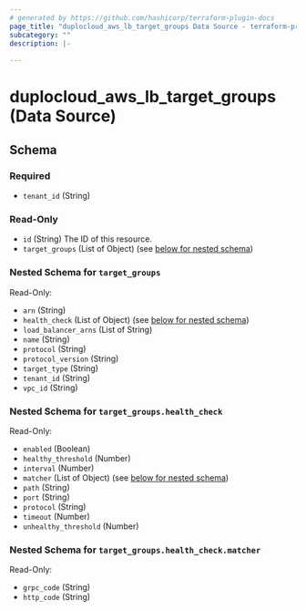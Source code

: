 ```yaml
---
# generated by https://github.com/hashicorp/terraform-plugin-docs
page_title: "duplocloud_aws_lb_target_groups Data Source - terraform-provider-duplocloud"
subcategory: ""
description: |-
  
---
```


# duplocloud_aws_lb_target_groups (Data Source)





<!-- schema generated by tfplugindocs -->
## Schema

### Required

- `tenant_id` (String)

### Read-Only

- `id` (String) The ID of this resource.
- `target_groups` (List of Object) (see [below for nested schema](#nestedatt--target_groups))

<a id="nestedatt--target_groups"></a>
### Nested Schema for `target_groups`

Read-Only:

- `arn` (String)
- `health_check` (List of Object) (see [below for nested schema](#nestedobjatt--target_groups--health_check))
- `load_balancer_arns` (List of String)
- `name` (String)
- `protocol` (String)
- `protocol_version` (String)
- `target_type` (String)
- `tenant_id` (String)
- `vpc_id` (String)

<a id="nestedobjatt--target_groups--health_check"></a>
### Nested Schema for `target_groups.health_check`

Read-Only:

- `enabled` (Boolean)
- `healthy_threshold` (Number)
- `interval` (Number)
- `matcher` (List of Object) (see [below for nested schema](#nestedobjatt--target_groups--health_check--matcher))
- `path` (String)
- `port` (String)
- `protocol` (String)
- `timeout` (Number)
- `unhealthy_threshold` (Number)

<a id="nestedobjatt--target_groups--health_check--matcher"></a>
### Nested Schema for `target_groups.health_check.matcher`

Read-Only:

- `grpc_code` (String)
- `http_code` (String)


